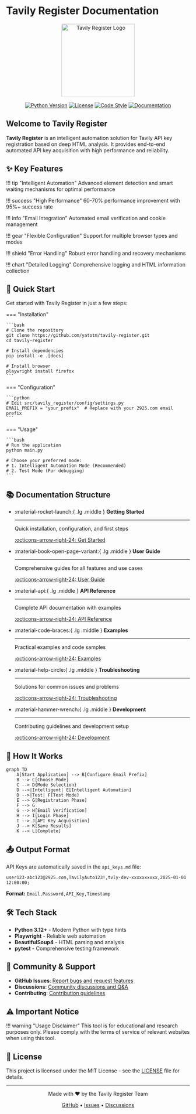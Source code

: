 # Tavily Register Documentation

<div align="center">
  <img src="assets/images/logo.png" alt="Tavily Register Logo" width="200"/>
  
  [![Python Version](https://img.shields.io/badge/python-3.12+-blue.svg)](https://python.org)
  [![License](https://img.shields.io/badge/license-MIT-green.svg)](https://github.com/yatotm/tavily-register/blob/main/LICENSE)
  [![Code Style](https://img.shields.io/badge/code%20style-black-000000.svg)](https://github.com/psf/black)
  [![Documentation](https://img.shields.io/badge/docs-mkdocs-blue.svg)](https://yatotm.github.io/tavily-register)
</div>

## Welcome to Tavily Register

**Tavily Register** is an intelligent automation solution for Tavily API key registration based on deep HTML analysis. It provides end-to-end automated API key acquisition with high performance and reliability.

## ✨ Key Features

!!! tip "Intelligent Automation"
    Advanced element detection and smart waiting mechanisms for optimal performance

!!! success "High Performance"
    60-70% performance improvement with 95%+ success rate

!!! info "Email Integration"
    Automated email verification and cookie management

!!! gear "Flexible Configuration"
    Support for multiple browser types and modes

!!! shield "Error Handling"
    Robust error handling and recovery mechanisms

!!! chart "Detailed Logging"
    Comprehensive logging and HTML information collection

## 🚀 Quick Start

Get started with Tavily Register in just a few steps:

=== "Installation"

    ```bash
    # Clone the repository
    git clone https://github.com/yatotm/tavily-register.git
    cd tavily-register
    
    # Install dependencies
    pip install -e .[docs]
    
    # Install browser
    playwright install firefox
    ```

=== "Configuration"

    ```python
    # Edit src/tavily_register/config/settings.py
    EMAIL_PREFIX = "your_prefix"  # Replace with your 2925.com email prefix
    ```

=== "Usage"

    ```bash
    # Run the application
    python main.py
    
    # Choose your preferred mode:
    # 1. Intelligent Automation Mode (Recommended)
    # 2. Test Mode (For debugging)
    ```

## 📚 Documentation Structure

<div class="grid cards" markdown>

-   :material-rocket-launch:{ .lg .middle } **Getting Started**

    ---

    Quick installation, configuration, and first steps

    [:octicons-arrow-right-24: Get Started](getting-started/index.md)

-   :material-book-open-page-variant:{ .lg .middle } **User Guide**

    ---

    Comprehensive guides for all features and use cases

    [:octicons-arrow-right-24: User Guide](user-guide/index.md)

-   :material-api:{ .lg .middle } **API Reference**

    ---

    Complete API documentation with examples

    [:octicons-arrow-right-24: API Reference](api/index.md)

-   :material-code-braces:{ .lg .middle } **Examples**

    ---

    Practical examples and code samples

    [:octicons-arrow-right-24: Examples](examples/index.md)

-   :material-help-circle:{ .lg .middle } **Troubleshooting**

    ---

    Solutions for common issues and problems

    [:octicons-arrow-right-24: Troubleshooting](troubleshooting/index.md)

-   :material-hammer-wrench:{ .lg .middle } **Development**

    ---

    Contributing guidelines and development setup

    [:octicons-arrow-right-24: Development](development/index.md)

</div>

## 🔄 How It Works

```mermaid
graph TD
    A[Start Application] --> B[Configure Email Prefix]
    B --> C[Choose Mode]
    C --> D{Mode Selection}
    D -->|Intelligent| E[Intelligent Automation]
    D -->|Test| F[Test Mode]
    E --> G[Registration Phase]
    F --> G
    G --> H[Email Verification]
    H --> I[Login Phase]
    I --> J[API Key Acquisition]
    J --> K[Save Results]
    K --> L[Complete]
```

## 📤 Output Format

API Keys are automatically saved in the `api_keys.md` file:

```text
user123-abc123@2925.com,TavilyAuto123!,tvly-dev-xxxxxxxxxx,2025-01-01 12:00:00;
```

**Format:** `Email,Password,API_Key,Timestamp`

## 🛠️ Tech Stack

- **Python 3.12+** - Modern Python with type hints
- **Playwright** - Reliable web automation
- **BeautifulSoup4** - HTML parsing and analysis
- **pytest** - Comprehensive testing framework

## 🤝 Community & Support

- **GitHub Issues**: [Report bugs and request features](https://github.com/yatotm/tavily-register/issues)
- **Discussions**: [Community discussions and Q&A](https://github.com/yatotm/tavily-register/discussions)
- **Contributing**: [Contribution guidelines](development/contributing.md)

## ⚠️ Important Notice

!!! warning "Usage Disclaimer"
    This tool is for educational and research purposes only. Please comply with the terms of service of relevant websites when using this tool.

## 📄 License

This project is licensed under the MIT License - see the [LICENSE](https://github.com/yatotm/tavily-register/blob/main/LICENSE) file for details.

---

<div align="center">
  <p>Made with ❤️ by the Tavily Register Team</p>
  <p>
    <a href="https://github.com/yatotm/tavily-register">GitHub</a> •
    <a href="https://github.com/yatotm/tavily-register/issues">Issues</a> •
    <a href="https://github.com/yatotm/tavily-register/discussions">Discussions</a>
  </p>
</div>
